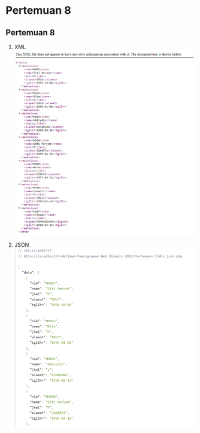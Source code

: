 # Pertemuan 8

## Pertemuan 8

1. XML
   ![XML](./Screenshot/XML.png)

1. JSON
   ![JSON](./Screenshot/JSON.png)
